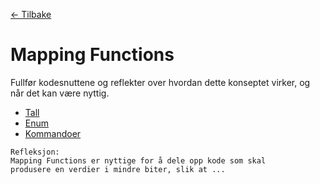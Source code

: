 [<- Tilbake](/README.md)

# Mapping Functions

Fullfør kodesnuttene og reflekter over hvordan dette konseptet virker, og når det kan være nyttig.

- [Tall](int/int.ino)
- [Enum](enum/enum.ino)
- [Kommandoer](command/command.ino)

```
Refleksjon:
Mapping Functions er nyttige for å dele opp kode som skal
produsere en verdier i mindre biter, slik at ...
```
